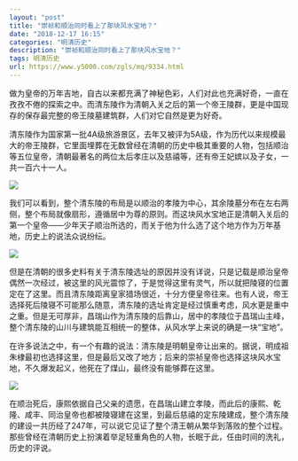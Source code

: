 ```yaml
---
layout: "post"
title: "崇祯和顺治同时看上了那块风水宝地？"
date: "2018-12-17 16:15"
categories: "明清历史"
description: "崇祯和顺治同时看上了那块风水宝地？"
tags: 明清历史
url: https://www.y5000.com/zgls/mq/9334.html
---
```






做为皇帝的万年吉地，自古以来都充满了神秘色彩，人们对此也充满好奇，一直在孜孜不倦的探索之中。而清东陵作为清朝入关之后的第一个帝王陵群，更是中国现存的保存最完整的帝王陵墓建筑群，人们对它自然是更为好奇。

清东陵作为国家第一批4A级旅游景区，去年又被评为5A级，作为历代以来规模最大的帝王陵群，它里面埋葬在无数曾经在清朝的历史中极其重要的人物，包括顺治等五位皇帝，清朝最著名的两位太后孝庄以及慈禧等，还有帝王妃嫔以及子女，一共一百六十一人。

![](https://img.y5000.com/uploads/allimg/170105/155220B61-0.jpg)

我们可以看到，整个清东陵的布局是以顺治的孝陵为中心，其余陵墓分布在左右两侧，整个布局就像扇形，遵循居中为尊的原则。而这块风水宝地正是清朝入关后的第一个皇帝——少年天子顺治所选的，而关于他为什么选了这个地方作为万年基地，历史上的说法众说纷纭。

![](https://img.y5000.com/uploads/allimg/170105/1552206040-1.jpg)

但是在清朝的很多史料有关于清东陵选址的原因并没有详说，只是记载是顺治皇帝偶然一次经过，被这里的风光震惊了，于是觉得这里有灵气，所以就把陵寝的位置定在了这里。而且清东陵距离皇家猎场很近，十分方便皇帝往来。也有人说，帝王选择死后陵寝不可能那么随意，清东陵的选址肯定是经过慎重考虑，风水更是重中之重。但是无可厚非，昌瑞山作为清东陵的后靠山，居中的孝陵位于昌瑞山主峰，整个清东陵的山川与建筑能互相统一的整体，从风水学上来说的确是一块“宝地”。

在许多说法之中，有一个有趣的说法：清东陵是明朝皇帝让出来的。据说，明成祖朱棣最初也选择这里，但是最后又改了地方；后来的崇祯皇帝也选择这块风水宝地，不久爆发起义，他死在了煤山，最终没有能够葬在这里。

![](https://img.y5000.com/uploads/allimg/170105/1552204611-2.jpg)

在顺治死后，康熙依据自己父亲的遗愿，在昌瑞山建立孝陵，而此后的康熙、乾隆、咸丰、同治皇帝也都被陵寝建在这里，到最后慈禧的定东陵建成，整个清东陵的建设一共历经了247年，可以说它见证了整个清王朝从繁华到落败的整个过程。那些曾经在清朝历史上扮演着举足轻重角色的人物，长眠于此，任由时间的洗礼，历史的评说。
